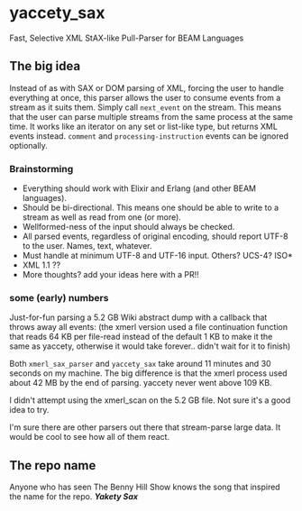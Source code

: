 # yaccety_sax
Fast, Selective XML StAX-like Pull-Parser for BEAM Languages

## The big idea
Instead of as with SAX or DOM parsing of XML, forcing the user to handle everything at once, this parser allows the user to consume events from a stream as it suits them. Simply call `next_event` on the stream.
This means that the user can parse multiple streams from the same process at the same time. 
It works like an iterator on any set or list-like type, but returns XML events instead.
`comment` and `processing-instruction` events can be ignored optionally.

### Brainstorming
* Everything should work with Elixir and Erlang (and other BEAM languages).
* Should be bi-directional. This means one should be able to write to a stream as well as read from one (or more).
* Wellformed-ness of the input should always be checked.
* All parsed events, regardless of original encoding, should report UTF-8 to the user. Names, text, whatever.
* Must handle at minimum UTF-8 and UTF-16 input. Others? UCS-4? ISO*
* XML 1.1 ??
* More thoughts? add your ideas here with a PR!!

### some (early) numbers
Just-for-fun parsing a 5.2 GB Wiki abstract dump with a callback that throws away all events:
(the xmerl version used a file continuation function that reads 64 KB per file-read instead of the default 1 KB to make it the same as yaccety, otherwise it would take forever.. didn't wait for it to finish)

Both `xmerl_sax_parser` and `yaccety_sax` take around 11 minutes and 30 seconds on my machine.
The big difference is that the xmerl process used about 42 MB by the end of parsing. yaccety never went above 109 KB. 

I didn't attempt using the xmerl_scan on the 5.2 GB file. Not sure it's a good idea to try.

I'm sure there are other parsers out there that stream-parse large data. 
It would be cool to see how all of them react.


## The repo name
Anyone who has seen The Benny Hill Show knows the song that inspired the name for the repo. ***Yakety Sax***
